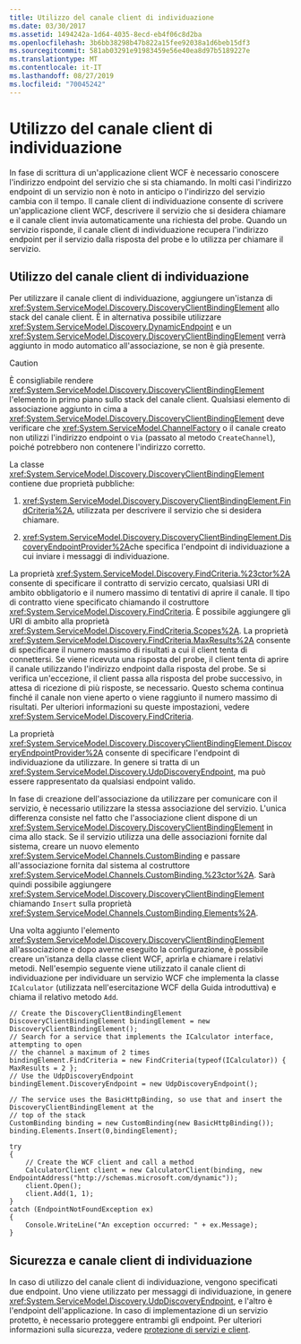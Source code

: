 ```yaml
---
title: Utilizzo del canale client di individuazione
ms.date: 03/30/2017
ms.assetid: 1494242a-1d64-4035-8ecd-eb4f06c8d2ba
ms.openlocfilehash: 3b6bb38298b47b822a15fee92038a1d6beb15df3
ms.sourcegitcommit: 581ab03291e91983459e56e40ea8d97b5189227e
ms.translationtype: MT
ms.contentlocale: it-IT
ms.lasthandoff: 08/27/2019
ms.locfileid: "70045242"
---
```

# <a name="using-the-discovery-client-channel"></a>Utilizzo del canale client di individuazione
In fase di scrittura di un'applicazione client WCF è necessario conoscere l'indirizzo endpoint del servizio che si sta chiamando. In molti casi l'indirizzo endpoint di un servizio non è noto in anticipo o l'indirizzo del servizio cambia con il tempo. Il canale client di individuazione consente di scrivere un'applicazione client WCF, descrivere il servizio che si desidera chiamare e il canale client invia automaticamente una richiesta del probe. Quando un servizio risponde, il canale client di individuazione recupera l'indirizzo endpoint per il servizio dalla risposta del probe e lo utilizza per chiamare il servizio.  
  
## <a name="using-the-discovery-client-channel"></a>Utilizzo del canale client di individuazione  
 Per utilizzare il canale client di individuazione, aggiungere un'istanza di <xref:System.ServiceModel.Discovery.DiscoveryClientBindingElement> allo stack del canale client. È in alternativa possibile utilizzare <xref:System.ServiceModel.Discovery.DynamicEndpoint> e un <xref:System.ServiceModel.Discovery.DiscoveryClientBindingElement> verrà aggiunto in modo automatico all'associazione, se non è già presente.  
  
> [!CAUTION]
> È consigliabile rendere <xref:System.ServiceModel.Discovery.DiscoveryClientBindingElement> l'elemento in primo piano sullo stack del canale client. Qualsiasi elemento di associazione aggiunto in cima a <xref:System.ServiceModel.Discovery.DiscoveryClientBindingElement> deve verificare che <xref:System.ServiceModel.ChannelFactory> o il canale creato non utilizzi l'indirizzo endpoint o `Via` (passato al metodo `CreateChannel`), poiché potrebbero non contenere l'indirizzo corretto.  
  
 La classe <xref:System.ServiceModel.Discovery.DiscoveryClientBindingElement> contiene due proprietà pubbliche:  
  
1. <xref:System.ServiceModel.Discovery.DiscoveryClientBindingElement.FindCriteria%2A>, utilizzata per descrivere il servizio che si desidera chiamare.  
  
2. <xref:System.ServiceModel.Discovery.DiscoveryClientBindingElement.DiscoveryEndpointProvider%2A>che specifica l'endpoint di individuazione a cui inviare i messaggi di individuazione.  
  
 La proprietà <xref:System.ServiceModel.Discovery.FindCriteria.%23ctor%2A> consente di specificare il contratto di servizio cercato, qualsiasi URI di ambito obbligatorio e il numero massimo di tentativi di aprire il canale. Il tipo di contratto viene specificato chiamando il costruttore <xref:System.ServiceModel.Discovery.FindCriteria>. È possibile aggiungere gli URI di ambito alla proprietà <xref:System.ServiceModel.Discovery.FindCriteria.Scopes%2A>. La proprietà <xref:System.ServiceModel.Discovery.FindCriteria.MaxResults%2A> consente di specificare il numero massimo di risultati a cui il client tenta di connettersi. Se viene ricevuta una risposta del probe, il client tenta di aprire il canale utilizzando l'indirizzo endpoint dalla risposta del probe. Se si verifica un'eccezione, il client passa alla risposta del probe successivo, in attesa di ricezione di più risposte, se necessario. Questo schema continua finché il canale non viene aperto o viene raggiunto il numero massimo di risultati. Per ulteriori informazioni su queste impostazioni, vedere <xref:System.ServiceModel.Discovery.FindCriteria>.  
  
 La proprietà <xref:System.ServiceModel.Discovery.DiscoveryClientBindingElement.DiscoveryEndpointProvider%2A> consente di specificare l'endpoint di individuazione da utilizzare. In genere si tratta di un <xref:System.ServiceModel.Discovery.UdpDiscoveryEndpoint>, ma può essere rappresentato da qualsiasi endpoint valido.  
  
 In fase di creazione dell'associazione da utilizzare per comunicare con il servizio, è necessario utilizzare la stessa associazione del servizio. L'unica differenza consiste nel fatto che l'associazione client dispone di un <xref:System.ServiceModel.Discovery.DiscoveryClientBindingElement> in cima allo stack. Se il servizio utilizza una delle associazioni fornite dal sistema, creare un nuovo elemento <xref:System.ServiceModel.Channels.CustomBinding> e passare all'associazione fornita dal sistema al costruttore <xref:System.ServiceModel.Channels.CustomBinding.%23ctor%2A>. Sarà quindi possibile aggiungere <xref:System.ServiceModel.Discovery.DiscoveryClientBindingElement> chiamando `Insert` sulla proprietà <xref:System.ServiceModel.Channels.CustomBinding.Elements%2A>.  
  
 Una volta aggiunto l'elemento <xref:System.ServiceModel.Discovery.DiscoveryClientBindingElement> all'associazione e dopo averne eseguito la configurazione, è possibile creare un'istanza della classe client WCF, aprirla e chiamare i relativi metodi. Nell'esempio seguente viene utilizzato il canale client di individuazione per individuare un servizio WCF che implementa la classe `ICalculator` (utilizzata nell'esercitazione WCF della Guida introduttiva) e chiama il relativo metodo `Add`.  
  
```  
// Create the DiscoveryClientBindingElement  
DiscoveryClientBindingElement bindingElement = new DiscoveryClientBindingElement();  
// Search for a service that implements the ICalculator interface, attempting to open  
// the channel a maximum of 2 times  
bindingElement.FindCriteria = new FindCriteria(typeof(ICalculator)) { MaxResults = 2 };  
// Use the UdpDiscoveryEndpoint  
bindingElement.DiscoveryEndpoint = new UdpDiscoveryEndpoint();  
  
// The service uses the BasicHttpBinding, so use that and insert the DiscoveryClientBindingElement at the   
// top of the stack  
CustomBinding binding = new CustomBinding(new BasicHttpBinding());  
binding.Elements.Insert(0,bindingElement);  
  
try  
{  
    // Create the WCF client and call a method  
    CalculatorClient client = new CalculatorClient(binding, new EndpointAddress("http://schemas.microsoft.com/dynamic"));  
    client.Open();  
    client.Add(1, 1);  
}  
catch (EndpointNotFoundException ex)  
{  
    Console.WriteLine("An exception occurred: " + ex.Message);  
}  
```  
  
## <a name="security-and-the-discovery-client-channel"></a>Sicurezza e canale client di individuazione  
 In caso di utilizzo del canale client di individuazione, vengono specificati due endpoint. Uno viene utilizzato per messaggi di individuazione, in genere <xref:System.ServiceModel.Discovery.UdpDiscoveryEndpoint>, e l'altro è l'endpoint dell'applicazione. In caso di implementazione di un servizio protetto, è necessario proteggere entrambi gli endpoint. Per ulteriori informazioni sulla sicurezza, vedere [protezione di servizi e client](../../../../docs/framework/wcf/feature-details/securing-services-and-clients.md).
